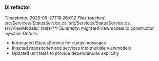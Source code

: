 ### DI refactor
*Timestamp:* 2025-06-27T10:26:01Z
*Files touched:* src/Services/IStatusService.cs, src/Services/StatusService.cs, src/ViewModels/*, tests/**/*
*Summary:* migrated viewmodels to constructor injection
*Details:*
- Introduced IStatusService for status messages
- Injected repositories and services into multiple viewmodels
- Updated unit tests to provide dependencies explicitly
